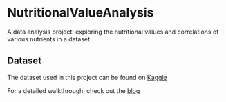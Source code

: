 # NutritionalValueAnalysis
A  data analysis project: exploring the nutritional values and correlations of various nutrients in a dataset.
## Dataset
The dataset used in this project can be found on [Kaggle](https://www.kaggle.com/datasets/shroukgomaa/babies-food-ingredients)

For a detailed walkthrough, check out the [blog](https://medium.com/@whoistanu18/from-calories-to-vitamins-analysis-of-nutritional-data-386e0d961164)
